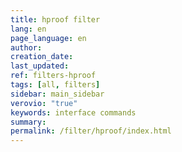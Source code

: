 ```yaml
---
title: hproof filter
lang: en
page_language: en
author:
creation_date:
last_updated:
ref: filters-hproof
tags: [all, filters]
sidebar: main_sidebar
verovio: "true"
keywords: interface commands 
summary: 
permalink: /filter/hproof/index.html
---
```










